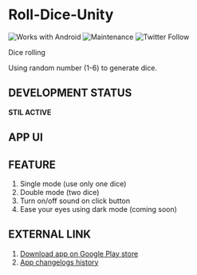 # Roll-Dice-Unity

![Works with Android](https://img.shields.io/badge/Works_with-Android-green?style=flat-square)
![Maintenance](https://img.shields.io/maintenance/yes/2020?style=flat-square)
![Twitter Follow](https://img.shields.io/twitter/follow/kamal_ke_tu?label=Follow&style=social)

Dice rolling

Using random number (1-6) to generate dice.

## DEVELOPMENT STATUS

**STIL ACTIVE**

## APP UI

## FEATURE

1. Single mode (use only one dice)
2. Double mode (two dice)
3. Turn on/off sound on click button
4. Ease your eyes using dark mode (coming soon)

## EXTERNAL LINK

1. [Download app on Google Play store](https://play.google.com/store/apps/details?id=com.maple.DiceDadu)
2. [App changelogs history](https://telegra.ph/Virtual-Dice-Changelogs-04-21)
